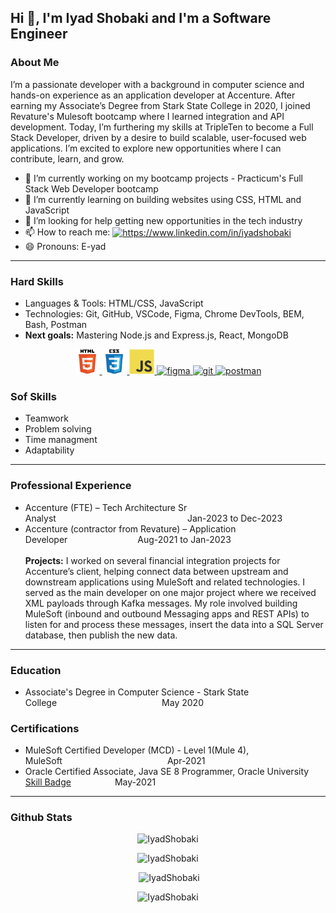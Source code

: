 ## Hi 👋, I'm Iyad Shobaki and I'm a Software Engineer

### About Me
I’m a passionate developer with a background in computer science and hands-on experience as an application developer at Accenture. After earning my Associate’s Degree from Stark State College in 2020, I joined Revature's Mulesoft bootcamp where I learned integration and API development. Today, I’m furthering my skills at TripleTen to become a Full Stack Developer, driven by a desire to build scalable, user-focused web applications. I’m excited to explore new opportunities where I can contribute, learn, and grow.

- 🔭 I’m currently working on my bootcamp projects - Practicum's Full Stack Web Developer bootcamp
- 🌱 I’m currently learning on building websites using CSS, HTML and JavaScript
- 🤔 I’m looking for help getting new opportunities in the tech industry
- 📫 How to reach me: <a href="https://www.linkedin.com/in/iyadshobaki/" target="blank">
    <img align="center" src="https://cdn.jsdelivr.net/npm/simple-icons@3.0.1/icons/linkedin.svg" alt="https://www.linkedin.com/in/iyadshobaki" height="30" width="40" /></a>
- 😄 Pronouns: E-yad

---

### Hard Skills
- Languages & Tools: HTML/CSS, JavaScript
- Technologies: Git, GitHub, VSCode, Figma, Chrome DevTools, BEM, Bash, Postman
- **Next goals:** Mastering Node.js and Express.js, React, MongoDB

<p align="center">
    <a href="https://www.w3.org/html/" target="_blank"> <img src="https://raw.githubusercontent.com/devicons/devicon/master/icons/html5/html5-original-wordmark.svg" alt="html5" width="40" height="40"/> </a> 
    <a href="https://www.w3schools.com/css/" target="_blank"> <img src="https://raw.githubusercontent.com/devicons/devicon/master/icons/css3/css3-original-wordmark.svg" alt="css3" width="40" height="40"/> </a> 
    <a href="https://developer.mozilla.org/en-US/docs/Web/JavaScript" target="_blank"> <img src="https://raw.githubusercontent.com/devicons/devicon/master/icons/javascript/javascript-original.svg" alt="javascript" width="40" height="40"/> </a> 
    <a href="https://www.figma.com/" target="_blank"> <img src="https://www.vectorlogo.zone/logos/figma/figma-icon.svg" alt="figma" width="40" height="40"/> </a> 
    <a href="https://git-scm.com/" target="_blank"> <img src="https://www.vectorlogo.zone/logos/git-scm/git-scm-icon.svg" alt="git" width="40" height="40"/> </a> 
    <a href="https://postman.com" target="_blank"> <img src="https://www.vectorlogo.zone/logos/getpostman/getpostman-icon.svg" alt="postman" width="40" height="40"/> </a> 
</p>


### Sof Skills
- Teamwork
- Problem solving
- Time managment
- Adaptability

---

### Professional Experience
- Accenture (FTE) – Tech Architecture Sr Analyst&emsp;&emsp;&emsp;&emsp;&emsp;&emsp;&emsp;&emsp;&emsp;&emsp;&emsp;&emsp;&emsp;&emsp;&emsp;Jan-2023 to Dec-2023
- Accenture (contractor from Revature) – Application Developer&emsp;&emsp;&emsp;&emsp;&emsp;&emsp;&emsp;&emsp;Aug-2021 to Jan-2023\
  <br>
**Projects:** I worked on several financial integration projects for Accenture’s client, helping connect data between upstream and downstream applications using MuleSoft and related technologies. I served as the main developer on one major project where we received XML payloads through Kafka messages. My role involved building MuleSoft (inbound and outbound Messaging apps and REST APIs) to listen for and process these messages, insert the data into a SQL Server database, then publish the new data.
---

### Education
 - Associate's Degree in Computer Science - Stark State College&emsp;&emsp;&emsp;&emsp;&emsp;&emsp;&emsp;&emsp;&emsp;&emsp;&emsp;&emsp;May 2020
   
### Certifications
- MuleSoft Certified Developer (MCD) - Level 1(Mule 4), MuleSoft&emsp;&emsp;&emsp;&emsp;&emsp;&emsp;&emsp;&emsp;&emsp;&emsp;&emsp;&emsp;Apr-2021
- Oracle Certified Associate, Java SE 8 Programmer, Oracle University [Skill Badge](https://www.credly.com/badges/78bd7450-d272-41a0-9f6f-e0c6062fe447)&emsp;&emsp;&emsp;&emsp;&emsp;May-2021 

---
### Github Stats

<p align="center"> <img src="https://komarev.com/ghpvc/?username=IyadShobaki&label=Profile%20views&color=0e75b6&style=flat" alt="IyadShobaki" /> </p>

<p align="center"><img src="https://github-readme-stats.vercel.app/api/top-langs?username=IyadShobaki&show_icons=true&theme=tokyonight&locale=en&layout=compact" alt="IyadShobaki" /></p>

<p align="center">&nbsp;<img src="https://github-readme-stats.vercel.app/api?username=IyadShobaki&show_icons=true&theme=tokyonight&locale=en" alt="IyadShobaki" /></p>

<p align="center"><img src="https://github-readme-streak-stats.herokuapp.com/?user=IyadShobaki&&theme=tokyonight" alt="IyadShobaki" /></p>


<!--
 <a href="https://expressjs.com" target="_blank"> <img src="https://raw.githubusercontent.com/devicons/devicon/master/icons/express/express-original-wordmark.svg" alt="express" width="40" height="40"/> </a> 
<a href="https://www.mongodb.com/" target="_blank"> <img src="https://raw.githubusercontent.com/devicons/devicon/master/icons/mongodb/mongodb-original-wordmark.svg" alt="mongodb" width="40" height="40"/> </a> 
    <a href="https://nodejs.org" target="_blank"> <img src="https://raw.githubusercontent.com/devicons/devicon/master/icons/nodejs/nodejs-original-wordmark.svg" alt="nodejs" width="40" height="40"/> </a> 
        <a href="https://reactjs.org/" target="_blank"> <img src="https://raw.githubusercontent.com/devicons/devicon/master/icons/react/react-original-wordmark.svg" alt="react" width="40" height="40"/> </a> 
    <a href="https://sass-lang.com" target="_blank"> <img src="https://raw.githubusercontent.com/devicons/devicon/master/icons/sass/sass-original.svg" alt="sass" width="40" height="40"/> </a> 
-->
